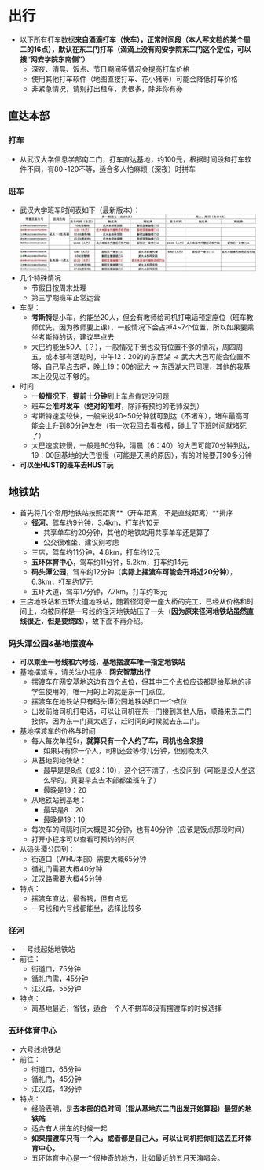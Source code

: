 # 出行

- 以下所有打车数据**来自滴滴打车（快车），正常时间段（本人写文档的某个周二的16点），默认在东二门打车（滴滴上没有网安学院东二门这个定位，可以搜“网安学院东南侧”）**
  - 深夜、清晨、饭点、节日期间等情况会提高打车价格
  - 使用其他打车软件（地图直接打车、花小猪等）可能会降低打车价格
  - 非紧急情况，请别打出租车，贵很多，除非你有券


## 直达本部

### 打车

- 从武汉大学信息学部南二门，打车直达基地，约100元，根据时间段和打车软件不同，有80~120不等，适合多人怕麻烦（深夜）时拼车


### 班车

- 武汉大学班车时间表如下（最新版本）：
  ![1](Photos/6.png)
- 几个特殊情况
  - 节假日按周末处理
  - 第三学期班车正常运营
- 车型：
  - **考斯特**是小车，约能坐20人，但会有教师给司机打电话预定座位（班车教师优先，因为教师要上课），一般情况下会占掉4~7个位置，所以如果要乘坐考斯特的话，建议早点去
  - 大巴约能坐50人（？），一般情况下倒也没有位置不够的情况，周四周五，或本部有活动时，中午12：20的的东西湖 → 武大大巴可能会位置不够，自己早点去吧，晚上19：00的武大 → 东西湖大巴同理，其他的我基本上没见过不够的。
- 时间
  - **一般情况下**，**提前十分钟**到上车点肯定没问题
  - 班车会**准时发车**（**绝对的准时**，除非有预约的老师没到）
  - 考斯特速度较快，一般来说40~50分钟就可到达（不堵车），堵车最高可能会上升到80分钟左右（有一次我回去看夜樱，碰上了下班时间就堵死了）
  - 大巴速度较慢，一般是80分钟，清晨（6：40）的大巴可能70分钟到达，19：00回基地的大巴很慢（可能是天黑的原因），有的时候要开90多分钟
- **可以坐HUST的班车去HUST玩**


## 地铁站

- 首先将几个常用地铁站按照距离**（开车距离，不是直线距离）**排序
  - **径河**，驾车约9分钟，3.4km，打车约10元
    - 共享单车约20分钟，其他的地铁站用共享单车还是算了
    - 公交很难坐，建议别考虑
  - 三店，驾车约11分钟，4.8km，打车约12元
  - **五环体育中心**，驾车约11分钟，5.2km，打车约14元
  - **码头潭公园**，驾车约12分钟（**实际上摆渡车可能会开将近20分钟**），6.3km，打车约17元
  - 五环大道，驾车17分钟，7.7km，打车约18元
- 三店地铁站和五环大道地铁站，随着径河旁一座大桥的完工，已经从价格和时间上，均被同样是一号线的径河地铁站压了一头（**因为原来径河地铁站虽然直线很近，但是要绕路**），故下面不再介绍。


### 码头潭公园&基地摆渡车

- **可以乘坐一号线和六号线，基地摆渡车唯一指定地铁站**
- 基地摆渡车，请关注小程序：**网安智慧出行**
  - 摆渡车在网安基地这边有四个点位，但其中三个点位应该都是给基地的非学生使用的，唯一用的上的就是东一门点位。
  - 摆渡车在地铁站只有码头谭公园地铁站B口一个点位
  - 出发前给司机打电话，可以让司机在东一门接到其他人后，顺路来东二门接你，因为东一门真太远了，赶时间的时候就去东二门。
- 基地摆渡车的价格与时间
  - 每人每次单程5r，**就算只有一个人约了车，司机也会来接**
    - 如果只有你一个人，司机还会等你几分钟，但别晚太久
  - 从基地到地铁站：
    - 最早是是8点（或8：10），这个记不清了，也没问到（可能是没人坐这么早的，真要早点去本部都坐班车了）
    - 最晚是19：20
  - 从地铁站到基地：
    - 最早是8：20
    - 最晚是19：10
  - 每次车的间隔时间大概是30分钟，也有40分钟（应该是饭点那段时间）
  - 打开小程序可以查看可预约的时间
- 从码头潭公园到：
  - 街道口（WHU本部）需要大概65分钟
  - 循礼门需要大概40分钟
  - 江汉路需要大概45分钟
- 特点：
  - 摆渡车直达，最省钱，但有点远
  - 一号线和六号线都能坐，选择比较多


### 径河

- 一号线起始地铁站
- 前往：
  - 街道口，75分钟	
  - 循礼门需，45分钟
  - 江汉路，55分钟
- 特点：
  - 离基地最近，省钱，适合一个人不拼车&没有摆渡车的时候选择


### 五环体育中心

- 六号线地铁站
- 前往：
  - 街道口，65分钟
  - 循礼门，45分钟
  - 江汉路，43分钟
- 特点：
  - 经验表明，是**去本部的总时间（指从基地东二门出发开始算起）最短的地铁站**
  - 适合有人拼车的时候一起
  - **如果摆渡车只有一个人，或者都是自己人，可以让司机把你们送去五环体育中心。**
  - 五环体育中心是一个很神奇的地方，比如最近的五月天演唱会。
